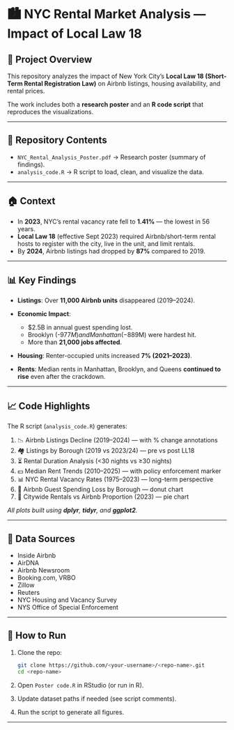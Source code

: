 # 🏙️ NYC Rental Market Analysis — Impact of Local Law 18

## 📌 Project Overview

This repository analyzes the impact of New York City’s **Local Law 18 (Short-Term Rental Registration Law)** on Airbnb listings, housing availability, and rental prices.

The work includes both a **research poster** and an **R code script** that reproduces the visualizations.

---

## 📂 Repository Contents

* `NYC_Rental_Analysis_Poster.pdf` → Research poster (summary of findings).
* `analysis_code.R` → R script to load, clean, and visualize the data.

---

## 🏠 Context

* In **2023**, NYC’s rental vacancy rate fell to **1.41%** — the lowest in 56 years.
* **Local Law 18** (effective Sept 2023) required Airbnb/short-term rental hosts to register with the city, live in the unit, and limit rentals.
* By **2024**, Airbnb listings had dropped by **87%** compared to 2019.

---

## 📊 Key Findings

* **Listings**: Over **11,000 Airbnb units** disappeared (2019–2024).
* **Economic Impact**:

  * $2.5B in annual guest spending lost.
  * Brooklyn (-$977M) and Manhattan (-$889M) were hardest hit.
  * More than **21,000 jobs affected**.
* **Housing**: Renter-occupied units increased **7% (2021–2023)**.
* **Rents**: Median rents in Manhattan, Brooklyn, and Queens **continued to rise** even after the crackdown.

---

## 📈 Code Highlights

The R script (`analysis_code.R`) generates:

1. 📉 Airbnb Listings Decline (2019–2024) — with % change annotations
2. 🏘 Listings by Borough (2019 vs 2023/24) — pre vs post LL18
3. ⏳ Rental Duration Analysis (<30 nights vs ≥30 nights)
4. 💵 Median Rent Trends (2010–2025) — with policy enforcement marker
5. 📊 NYC Rental Vacancy Rates (1975–2023) — long-term perspective
6. 🍩 Airbnb Guest Spending Loss by Borough — donut chart
7. 🥧 Citywide Rentals vs Airbnb Proportion (2023) — pie chart

*All plots built using **dplyr**, **tidyr**, and **ggplot2**.*

---

## 📑 Data Sources

* Inside Airbnb
* AirDNA
* Airbnb Newsroom
* Booking.com, VRBO
* Zillow
* Reuters
* NYC Housing and Vacancy Survey
* NYS Office of Special Enforcement

---

## 🚀 How to Run

1. Clone the repo:

   ```bash
   git clone https://github.com/<your-username>/<repo-name>.git
   cd <repo-name>
   ```
2. Open `Poster code.R` in RStudio (or run in R).
3. Update dataset paths if needed (see script comments).
4. Run the script to generate all figures.

---

